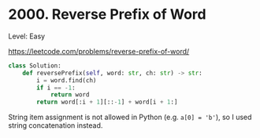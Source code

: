 # 2000. Reverse Prefix of Word

Level: Easy

https://leetcode.com/problems/reverse-prefix-of-word/

```python
class Solution:
    def reversePrefix(self, word: str, ch: str) -> str:
        i = word.find(ch)
        if i == -1:
            return word
        return word[:i + 1][::-1] + word[i + 1:]
```

String item assignment is not allowed in Python (e.g. `a[0] = 'b'`), so I used string concatenation instead.

